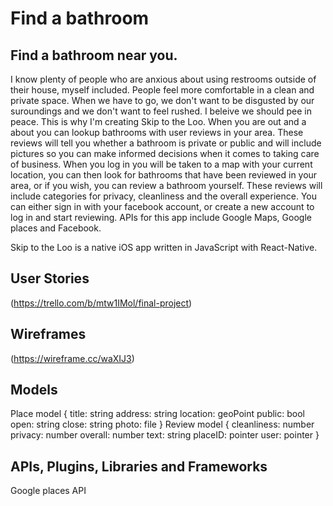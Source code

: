 # Find a bathroom

## Find a bathroom near you.

I know plenty of people who are anxious about using restrooms outside of their house, myself included. People feel more comfortable in a clean and private space. When we have to go, we don't want to be disgusted by our suroundings and we don't want to feel rushed. I beleive we should pee in peace. This is why I'm creating Skip to the Loo. When you are out and a about you can lookup bathrooms with user reviews in your area. These reviews will tell you whether a bathroom is private or public and will include pictures so you can make informed decisions when it comes to taking care of business. When you log in you will be taken to a map with your current location, you can then look for bathrooms that have been reviewed in your area, or if you wish, you can review a bathroom yourself. These reviews will include categories for privacy, cleanliness and the overall experience. You can either sign in with your facebook account, or create a new account to log in and start reviewing. APIs for this app include Google Maps, Google places and Facebook. 

Skip to the Loo is a native iOS app written in JavaScript with React-Native.

## User Stories

(https://trello.com/b/mtw1IMol/final-project)

## Wireframes

(https://wireframe.cc/waXIJ3)

## Models

Place model {
title: string
address: string
location: geoPoint
public: bool
open: string
close: string
photo: file
}
Review model {
cleanliness: number
privacy: number
overall: number
text: string
placeID: pointer
user: pointer
}

## APIs, Plugins, Libraries and Frameworks

Google places API
